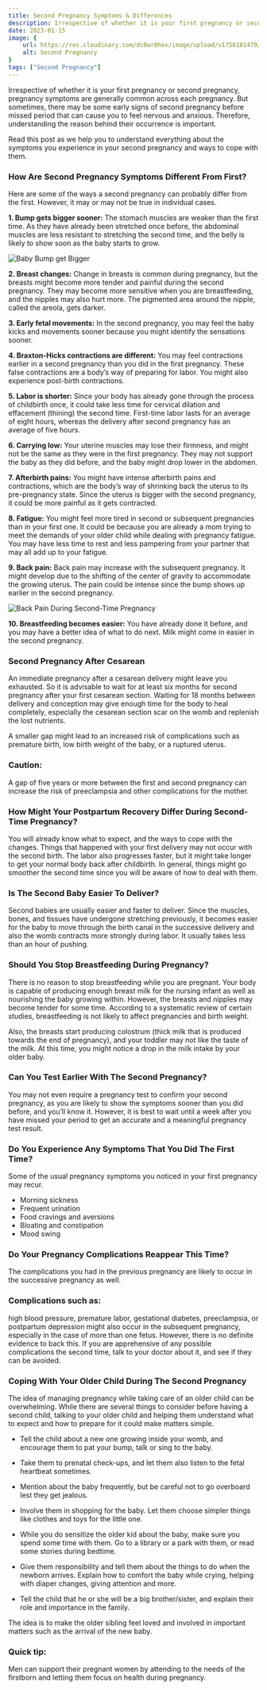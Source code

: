 ```yaml
---
title: Second Pregnancy Symptoms & Differences 
description: Irrespective of whether it is your first pregnancy or second pregnancy, pregnancy symptoms are generally common across each pregnancy. But sometimes, there may be some early signs of second pregnancy...
date: 2023-01-15
image: {
    url: https://res.cloudinary.com/dc0wr8hev/image/upload/v1756181479/Second_Pregnancy_Symptoms_Differences_xqv38k.webp ,
    alt: Second Pregnancy
}
tags: ["Second Pregnancy"]
---
```

Irrespective of whether it is your first pregnancy or second pregnancy, pregnancy symptoms are generally common across each pregnancy. But sometimes, there may be some early signs of second pregnancy before missed period that can cause you to feel nervous and anxious. Therefore, understanding the reason behind their occurrence is important. 

Read this post as we help you to understand everything about the symptoms you experience in your second pregnancy and ways to cope with them. 

### How Are Second Pregnancy Symptoms Different From First? 

Here are some of the ways a second pregnancy can probably differ from the first. However, it may or may not be true in individual cases.

**1. Bump gets bigger sooner:** The stomach muscles are weaker than the first time. As they have already been stretched once before, the abdominal muscles are less resistant to stretching the second time, and the belly is likely to show soon as the baby starts to grow. 

![Baby Bump get Bigger](https://img1.wsimg.com/isteam/ip/7d906beb-bc9b-4377-9b06-b22a3566899c/images.jpeg-15-932469e.jpg/:/cr=t:0%25,l:0%25,w:100%25,h:100%25/rs=w:1280)

**2. Breast changes:** Change in breasts is common during pregnancy, but the breasts might become more tender and painful during the second pregnancy. They may become more sensitive when you are breastfeeding, and the nipples may also hurt more. The pigmented area around the nipple, called the areola, gets darker.

**3. Early fetal movements:** In the second pregnancy, you may feel the baby kicks and movements sooner because you might identify the sensations sooner.

**4. Braxton-Hicks contractions are different:** You may feel contractions earlier in a second pregnancy than you did in the first pregnancy. These false contractions are a body’s way of preparing for labor. You might also experience post-birth contractions.

**5. Labor is shorter:** Since your body has already gone through the process of childbirth once, it could take less time for cervical dilation and effacement (thining) the second time. First-time labor lasts for an average of eight hours, whereas the delivery after second pregnancy has an average of five hours.

**6. Carrying low:** Your uterine muscles may lose their firmness, and might not be the same as they were in the first pregnancy. They may not support the baby as they did before, and the baby might drop lower in the abdomen.

**7. Afterbirth pains:** You might have intense afterbirth pains and contractions, which are the body’s way of shrinking back the uterus to its pre-pregnancy state. Since the uterus is bigger with the second pregnancy, it could be more painful as it gets contracted.

**8. Fatigue:** You might feel more tired in second or subsequent pregnancies than in your first one. It could be because you are already a mom trying to meet the demands of your older child while dealing with pregnancy fatigue. You may have less time to rest and less pampering from your partner that may all add up to your fatigue.

**9. Back pain:** Back pain may increase with the subsequent pregnancy. It might develop due to the shifting of the center of gravity to accommodate the growing uterus. The pain could be intense since the bump shows up earlier in the second pregnancy. 

![Back Pain During Second-Time Pregnancy](https://img1.wsimg.com/isteam/ip/7d906beb-bc9b-4377-9b06-b22a3566899c/images.jpeg-14-c765a5d.jpg/:/cr=t:0%25,l:0%25,w:100%25,h:100%25/rs=w:1280)

**10. Breastfeeding becomes easier:** You have already done it before, and you may have a better idea of what to do next. Milk might come in easier in the second pregnancy.

### Second Pregnancy After Cesarean 

An immediate pregnancy after a cesarean delivery might leave you exhausted. So it is advisable to wait for at least six months for second pregnancy after your first cesarean section. Waiting for 18 months between delivery and conception may give enough time for the body to heal completely, especially the cesarean section scar on the womb and replenish the lost nutrients. 

A smaller gap might lead to an increased risk of complications such as premature birth, low birth weight of the baby, or a ruptured uterus. 

### Caution:

A gap of five years or more between the first and second pregnancy can increase the risk of preeclampsia and other complications for the mother.

### How Might Your Postpartum Recovery Differ During Second-Time Pregnancy? 

You will already know what to expect, and the ways to cope with the changes. Things that happened with your first delivery may not occur with the second birth. The labor also progresses faster, but it might take longer to get your normal body back after childbirth. In general, things might go smoother the second time since you will be aware of how to deal with them.

### Is The Second Baby Easier To Deliver? 

Second babies are usually easier and faster to deliver. Since the muscles, bones, and tissues have undergone stretching previously, it becomes easier for the baby to move through the birth canal in the successive delivery and also the womb contracts more strongly during labor. It usually takes less than an hour of pushing.
 

### Should You Stop Breastfeeding During Pregnancy? 

There is no reason to stop breastfeeding while you are pregnant. Your body is capable of producing enough breast milk for the nursing infant as well as nourishing the baby growing within. However, the breasts and nipples may become tender for some time. According to a systematic review of certain studies, breastfeeding is not likely to affect pregnancies and birth weight. 

Also, the breasts start producing colostrum (thick milk that is produced towards the end of pregnancy), and your toddler may not like the taste of the milk. At this time, you might notice a drop in the milk intake by your older baby. 

### Can You Test Earlier With The Second Pregnancy?

You may not even require a pregnancy test to confirm your second pregnancy, as you are likely to show the symptoms sooner than you did before, and you’ll know it. However, it is best to wait until a week after you have missed your period to get an accurate and a meaningful pregnancy test result.

### Do You Experience Any Symptoms That You Did The First Time?

Some of the usual pregnancy symptoms you noticed in your first pregnancy may recur.   

- Morning sickness
- Frequent urination
- Food cravings and aversions
- Bloating and constipation
- Mood swing 

### Do Your Pregnancy Complications Reappear This Time? 

The complications you had in the previous pregnancy are likely to occur in the successive pregnancy as well. 

### Complications such as:

high blood pressure, premature labor, gestational diabetes, preeclampsia, or postpartum depression might also occur in the subsequent pregnancy, especially in the case of more than one fetus. However, there is no definite evidence to back this.
If you are apprehensive of any possible complications the second time, talk to your doctor about it, and see if they can be avoided. 

### Coping With Your Older Child During The Second Pregnancy 

The idea of managing pregnancy while taking care of an older child can be overwhelming. While there are several things to consider before having a second child, talking to your older child and helping them understand what to expect and how to prepare for it could make matters simple. 

- Tell the child about a new one growing inside your womb, and encourage them to pat your bump, talk or sing to the baby. 

- Take them to prenatal check-ups, and let them also listen to the fetal heartbeat sometimes. 

- Mention about the baby frequently, but be careful not to go overboard lest they get jealous. 

- Involve them in shopping for the baby. Let them choose simpler things like clothes and toys for the little one. 

- While you do sensitize the older kid about the baby, make sure you spend some time with them. Go to a library or a park with them, or read some stories during bedtime. 

- Give them responsibility and tell them about the things to do when the newborn arrives. Explain how to comfort the baby while crying, helping with diaper changes, giving attention and more. 

- Tell the child that he or she will be a big brother/sister, and explain their role and importance in the family. 

The idea is to make the older sibling feel loved and involved in important matters such as the arrival of the new baby. 

### Quick tip:
Men can support their pregnant women by attending to the needs of the firstborn and letting them focus on health during pregnancy.
